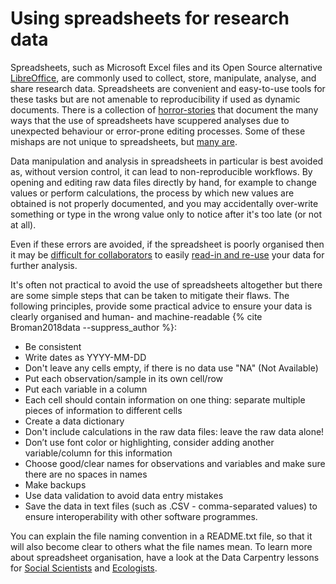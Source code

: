 # Using spreadsheets for research data

Spreadsheets, such as Microsoft Excel files and its Open Source alternative [LibreOffice](www.libreoffice.org), are commonly used to collect, store, manipulate, analyse, and share research data.
Spreadsheets are convenient and easy-to-use tools for these tasks but are not amenable to reproducibility
if used as dynamic documents.
There is a collection of [horror-stories](http://www.eusprig.org/horror-stories.htm) that document the many ways that the use of spreadsheets have scuppered analyses due to unexpected behaviour or error-prone
editing processes.
Some of these mishaps are not unique to spreadsheets, but [many are](https://doi.org/10.1186/s13059-016-1044-7).

Data manipulation and analysis in spreadsheets in particular is best avoided as, without version control, it can lead to non-reproducible workflows.
By opening and editing raw data files directly by hand, for example to change values or perform calculations, the process by which new values are obtained is not properly documented, and you may accidentally over-write something or type in the wrong value only to notice after it's too late (or not at all).

Even if these errors are avoided, if the spreadsheet is poorly organised then it may be [difficult for collaborators](https://luisdva.github.io/pls-don't-do-this/) to easily [read-in and re-use](#FAIR) your
data for further analysis.

It's often not practical to avoid the use of spreadsheets altogether but there are some simple steps that can be taken
to mitigate their flaws.
The following principles, provide some practical advice to ensure your data is clearly organised and human- and machine-readable {% cite Broman2018data --suppress_author %}:

- Be consistent
- Write dates as YYYY-MM-DD
- Don't leave any cells empty, if there is no data use "NA" (Not Available)
- Put each observation/sample in its own cell/row
- Put each variable in a column
- Each cell should contain information on one thing: separate multiple pieces of information to different cells
- Create a data dictionary
- Don't include calculations in the raw data files: leave the raw data alone!
- Don’t use font color or highlighting, consider adding another variable/column for this information
- Choose good/clear names for observations and variables and make sure there are no spaces in names
- Make backups
- Use data validation to avoid data entry mistakes
- Save the data in text files (such as .CSV - comma-separated values) to ensure interoperability with other software programmes.

You can explain the file naming convention in a README.txt file, so that it will also become clear to others what the file names mean.
To learn more about spreadsheet organisation, have a look at the Data Carpentry lessons for [Social Scientists](https://datacarpentry.org/spreadsheets-socialsci/) and [Ecologists](https://datacarpentry.org/spreadsheet-ecology-lesson/).
